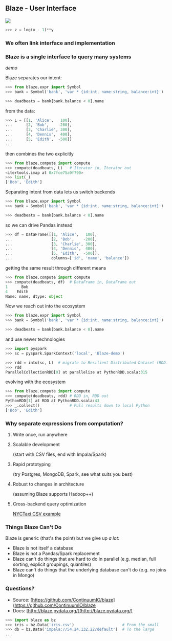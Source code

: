 Blaze - User Interface
----------------------

<img src="http://blaze.pydata.org/docs/dev/_images/xyz.png">

```python
>>> z = log(x - 1)**y
```


### We often link interface and implementation


<object data="images/frontbackends-numpy-pandas.svg"
        type="image/svg+xml"
        width="100%">
</object>


<object data="images/frontbackends-without-blaze.svg"
        type="image/svg+xml"
        width="100%">
</object>


<object data="images/frontbackends-with-blaze.svg"
        type="image/svg+xml"
        width="100%">
</object>


### Blaze is a single interface to query many systems

*demo*


Blaze separates our intent:

```python
>>> from blaze.expr import Symbol
>>> bank = Symbol('bank', 'var * {id:int, name:string, balance:int}')

>>> deadbeats = bank[bank.balance < 0].name
```

from the data:

```python
>>> L = [[1, 'Alice',   100],
...      [2, 'Bob',    -200],
...      [3, 'Charlie', 300],
...      [4, 'Dennis',  400],
...      [5, 'Edith',  -500]]
...
```

then combines the two explicitly

```python
>>> from blaze.compute import compute
>>> compute(deadbeats, L)   # Iterator in, Iterator out
<itertools.imap at 0x7fce75a9f790>
>>> list(_)
['Bob', 'Edith']
```


Separating intent from data lets us switch backends

```python
>>> from blaze.expr import Symbol
>>> bank = Symbol('bank', 'var * {id:int, name:string, balance:int}')

>>> deadbeats = bank[bank.balance < 0].name
```

so we can drive Pandas instead

```python
>>> df = DataFrame([[1, 'Alice',   100],
...                 [2, 'Bob',    -200],
...                 [3, 'Charlie', 300],
...                 [4, 'Dennis',  400],
...                 [5, 'Edith',  -500]],
...                 columns=['id', 'name', 'balance'])
```

getting the same result through different means

```python
>>> from blaze.compute import compute
>>> compute(deadbeats, df)  # DataFrame in, DataFrame out
1      Bob
4    Edith
Name: name, dtype: object
```


Now we reach out into the ecosystem

```python
>>> from blaze.expr import Symbol
>>> bank = Symbol('bank', 'var * {id:int, name:string, balance:int}')

>>> deadbeats = bank[bank.balance < 0].name
```

and use newer technologies

```python
>>> import pyspark
>>> sc = pyspark.SparkContext('local', 'Blaze-demo')

>>> rdd = into(sc, L)  # migrate to Resilient Distributed Dataset (RDD)
>>> rdd
ParallelCollectionRDD[0] at parallelize at PythonRDD.scala:315
```

evolving with the ecosystem

```python
>>> from blaze.compute import compute
>>> compute(deadbeats, rdd) # RDD in, RDD out
PythonRDD[1] at RDD at PythonRDD.scala:43
>>> _.collect()             # Pull results down to local Python
['Bob', 'Edith']
```


### Why separate expressions from computation?

1.  Write once, run anywhere
2.  Scalable development

    (start with CSV files, end with Impala/Spark)
3.  Rapid prototyping

    (try Postgres, MongoDB, Spark, see what suits you best)
4.  Robust to changes in architecture

    (assuming Blaze supports Hadoop++)
5.  Cross-backend query optimization

    [NYCTaxi CSV example](http://nbviewer.ipython.org/url/blaze.pydata.org/notebooks/timings-csv.ipynb)


### Things Blaze Can't Do

Blaze is generic (that's the point) but we give up *a lot*:

*   Blaze is not itself a database
*   Blaze is not a Pandas/Spark replacement
*   Blaze can't do things that are hard to do in parallel (e.g. median,
    full sorting, explicit groupings, quantiles)
*   Blaze can't do things that the underlying database can't do (e.g. no joins
    in Mongo)


### Questions?

* Source: [https://github.com/ContinuumIO/blaze](https://github.com/ContinuumIO/blaze
* Docs: [http://blaze.pydata.org/](http://blaze.pydata.org/)

```python
>>> import blaze as bz
>>> iris = bz.Data('iris.csv')                     # From the small
>>> db = bz.Data('impala://54.24.132.22/default')  # To the large
...
```
